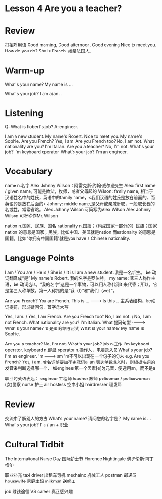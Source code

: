 # Lesson 4 Are you a teacher?

# Review

打招呼用语
Good morning, Good afternoon, Good evening
Nice to meet you.
How do you do?
She is French. 她是法国人。

# Warm-up

What's your name?
My name is ...

What's your job?
I am a/an...

# Listening

Q: What is Robert's job?
A: engineer.

I am a new student.
My name's Robert.
Nice to meet you.
My name's Sophie.
Are you French?
Yes, I am.
Are you French too?
No, I am not.
What nationality are you?
I'm Italian.
Are you a teacher?
No, I'm not.
What's your job?
I'm keyboard operator.
What's your job?
I'm an engineer.

# Vocabulary

name n.名字
Alex Johnny Wilson：阿雷克斯·约翰·威尔逊先生
Alex: first name / given name, 可能是教父，牧师，或者父母起的
Wilson: family name, 相当于汉语姓名中的姓氏，英语中的family name，<我们汉语的姓氏是放在前面的，而英语的是放在后面的>
Johnny: middle name,是父母或亲戚所取，一般取长者的名或姓，常常省略。
Alex Johnny Wilson 可简写为Alex Wilson
Alex Johnny Wilson 可杯称作Mr. Wilson

nation n.国家、民族、国名
nationality n.国籍；（构成国家一部分的）民族；国家
nation 的意思是国家；民族，比如中国、美国就是nation
而nationality 的意思是国籍，比如“你拥有中国国籍”就是you have a Chinese nationality.

# Language Points

I am / You are / He is / She is / It is
I am a new student. 我是一名新生。
be 动词翻译成“是”
My name's Robert. 我的名字是罗伯特。
my name: 第三人称作主语，be 动词选is，“我的名字”这是一个事物，可以用人称代词it 来代替；所以，它是第三人称单数。第一人称指的是“我（I）”和“我们（we）”。

Are you French?
    You are French.
    This is ... ---> Is this ...
    主系表结构，be动词提前，形成疑问句，首字母大写

Yes, I am. / Yes, I am French.
Are you French too?
No, I am not. / No, I am not French.
What nationality are you?
I'm Italian.
    What 提问句型 ----> What's your name?
    's 是is 的缩写形式
    What is your name?
    My name is Sophie.

Are you a teacher?
No, I'm not.
What's your job?
    job n.工作
I'm keyboard operator.
    keyboard n.键盘
    operator n.操作人，电脑录入员
What's your job?
I'm an engineer.
    'm ---> am     'm不可以出现在一个句子的句末
    e.g. Are you French?
         Yes, I am.
    若名词前要加不定冠词a, an 表达单数含义时，则根据名词的发音来判断选择哪一个，
    如engineer第一个因素[e]为元音，便选用an，而不是a

职业的英语表达：
    engineer 工程师
    teacher 教师
    policeman / policewoman (女)警察
    nurse 护士
    air hostess 空中小姐
    hairdresser 理发师

# Review

交流中了解别人的方法
What's your name? 请问您的名字是？
My name is ...
What's your job?
I' a / an + 职业

# Cultural Tidbit

The International Nurse Day 国际护士节
Florence Nightingale 佛罗伦斯·南丁格尔

职业补充
    taxi driver 出租车司机
    mechainc 机械工人
    postman 邮递员
    housewife 家庭主妇
    milkman 送奶工

job 赚钱途径       VS          career 真正感兴趣